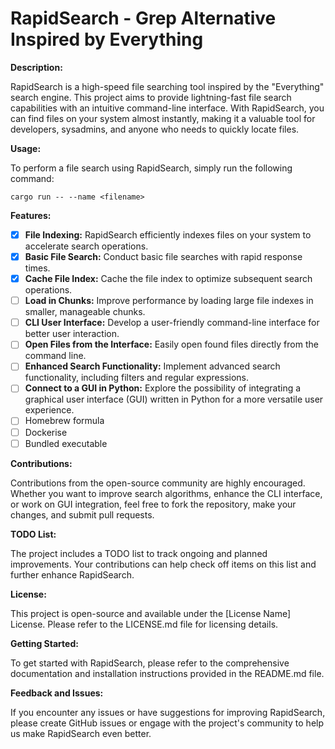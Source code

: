 # RapidSearch - Grep Alternative Inspired by Everything

**Description:**

RapidSearch is a high-speed file searching tool inspired by the "Everything" search engine. This project aims to provide lightning-fast file search capabilities with an intuitive command-line interface. With RapidSearch, you can find files on your system almost instantly, making it a valuable tool for developers, sysadmins, and anyone who needs to quickly locate files.

**Usage:**

To perform a file search using RapidSearch, simply run the following command:

```shell
cargo run -- --name <filename>
```

**Features:**

- [x] **File Indexing:** RapidSearch efficiently indexes files on your system to accelerate search operations.
- [x] **Basic File Search:** Conduct basic file searches with rapid response times.
- [x] **Cache File Index:** Cache the file index to optimize subsequent search operations.
- [ ] **Load in Chunks:** Improve performance by loading large file indexes in smaller, manageable chunks.
- [ ] **CLI User Interface:** Develop a user-friendly command-line interface for better user interaction.
- [ ] **Open Files from the Interface:** Easily open found files directly from the command line.
- [ ] **Enhanced Search Functionality:** Implement advanced search functionality, including filters and regular expressions.
- [ ] **Connect to a GUI in Python:** Explore the possibility of integrating a graphical user interface (GUI) written in Python for a more versatile user experience.
- [ ] Homebrew formula
- [ ] Dockerise
- [ ] Bundled executable

**Contributions:**

Contributions from the open-source community are highly encouraged. Whether you want to improve search algorithms, enhance the CLI interface, or work on GUI integration, feel free to fork the repository, make your changes, and submit pull requests.

**TODO List:**

The project includes a TODO list to track ongoing and planned improvements. Your contributions can help check off items on this list and further enhance RapidSearch.

**License:**

This project is open-source and available under the [License Name] License. Please refer to the LICENSE.md file for licensing details.

**Getting Started:**

To get started with RapidSearch, please refer to the comprehensive documentation and installation instructions provided in the README.md file.

**Feedback and Issues:**

If you encounter any issues or have suggestions for improving RapidSearch, please create GitHub issues or engage with the project's community to help us make RapidSearch even better.
